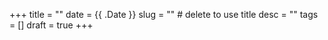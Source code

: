 +++
title = ""
date = {{ .Date }}
slug = "" # delete to use title
desc = ""
tags = []
draft = true
+++
